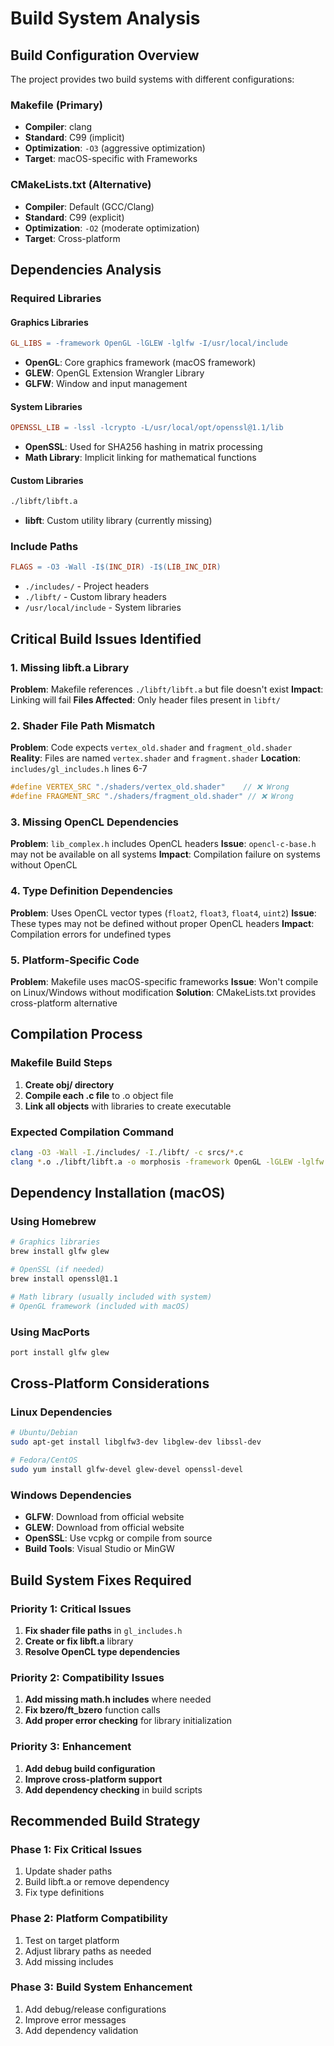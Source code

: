 # Build System Analysis

## Build Configuration Overview

The project provides two build systems with different configurations:

### Makefile (Primary)
- **Compiler**: clang
- **Standard**: C99 (implicit)
- **Optimization**: `-O3` (aggressive optimization)
- **Target**: macOS-specific with Frameworks

### CMakeLists.txt (Alternative)  
- **Compiler**: Default (GCC/Clang)
- **Standard**: C99 (explicit)
- **Optimization**: `-O2` (moderate optimization)
- **Target**: Cross-platform

## Dependencies Analysis

### Required Libraries

#### Graphics Libraries
```makefile
GL_LIBS = -framework OpenGL -lGLEW -lglfw -I/usr/local/include
```
- **OpenGL**: Core graphics framework (macOS framework)
- **GLEW**: OpenGL Extension Wrangler Library
- **GLFW**: Window and input management

#### System Libraries
```makefile  
OPENSSL_LIB = -lssl -lcrypto -L/usr/local/opt/openssl@1.1/lib
```
- **OpenSSL**: Used for SHA256 hashing in matrix processing
- **Math Library**: Implicit linking for mathematical functions

#### Custom Libraries
```makefile
./libft/libft.a
```
- **libft**: Custom utility library (currently missing)

### Include Paths
```makefile
FLAGS = -O3 -Wall -I$(INC_DIR) -I$(LIB_INC_DIR)
```
- `./includes/` - Project headers
- `./libft/` - Custom library headers
- `/usr/local/include` - System libraries

## Critical Build Issues Identified

### 1. Missing libft.a Library
**Problem**: Makefile references `./libft/libft.a` but file doesn't exist
**Impact**: Linking will fail
**Files Affected**: Only header files present in `libft/`

### 2. Shader File Path Mismatch
**Problem**: Code expects `vertex_old.shader` and `fragment_old.shader`
**Reality**: Files are named `vertex.shader` and `fragment.shader`
**Location**: `includes/gl_includes.h` lines 6-7
```c
#define VERTEX_SRC "./shaders/vertex_old.shader"    // ❌ Wrong
#define FRAGMENT_SRC "./shaders/fragment_old.shader" // ❌ Wrong
```

### 3. Missing OpenCL Dependencies
**Problem**: `lib_complex.h` includes OpenCL headers
**Issue**: `opencl-c-base.h` may not be available on all systems
**Impact**: Compilation failure on systems without OpenCL

### 4. Type Definition Dependencies
**Problem**: Uses OpenCL vector types (`float2`, `float3`, `float4`, `uint2`)
**Issue**: These types may not be defined without proper OpenCL headers
**Impact**: Compilation errors for undefined types

### 5. Platform-Specific Code
**Problem**: Makefile uses macOS-specific frameworks
**Issue**: Won't compile on Linux/Windows without modification
**Solution**: CMakeLists.txt provides cross-platform alternative

## Compilation Process

### Makefile Build Steps
1. **Create obj/ directory**
2. **Compile each .c file** to .o object file
3. **Link all objects** with libraries to create executable

### Expected Compilation Command
```bash
clang -O3 -Wall -I./includes/ -I./libft/ -c srcs/*.c
clang *.o ./libft/libft.a -o morphosis -framework OpenGL -lGLEW -lglfw -lssl -lcrypto
```

## Dependency Installation (macOS)

### Using Homebrew
```bash
# Graphics libraries
brew install glfw glew

# OpenSSL (if needed)
brew install openssl@1.1

# Math library (usually included with system)
# OpenGL framework (included with macOS)
```

### Using MacPorts
```bash
port install glfw glew
```

## Cross-Platform Considerations

### Linux Dependencies
```bash
# Ubuntu/Debian
sudo apt-get install libglfw3-dev libglew-dev libssl-dev

# Fedora/CentOS  
sudo yum install glfw-devel glew-devel openssl-devel
```

### Windows Dependencies
- **GLFW**: Download from official website
- **GLEW**: Download from official website  
- **OpenSSL**: Use vcpkg or compile from source
- **Build Tools**: Visual Studio or MinGW

## Build System Fixes Required

### Priority 1: Critical Issues
1. **Fix shader file paths** in `gl_includes.h`
2. **Create or fix libft.a** library
3. **Resolve OpenCL type dependencies**

### Priority 2: Compatibility Issues  
1. **Add missing math.h includes** where needed
2. **Fix bzero/ft_bzero** function calls
3. **Add proper error checking** for library initialization

### Priority 3: Enhancement
1. **Add debug build configuration**
2. **Improve cross-platform support**
3. **Add dependency checking** in build scripts

## Recommended Build Strategy

### Phase 1: Fix Critical Issues
1. Update shader paths
2. Build libft.a or remove dependency
3. Fix type definitions

### Phase 2: Platform Compatibility
1. Test on target platform
2. Adjust library paths as needed
3. Add missing includes

### Phase 3: Build System Enhancement
1. Add debug/release configurations
2. Improve error messages
3. Add dependency validation
